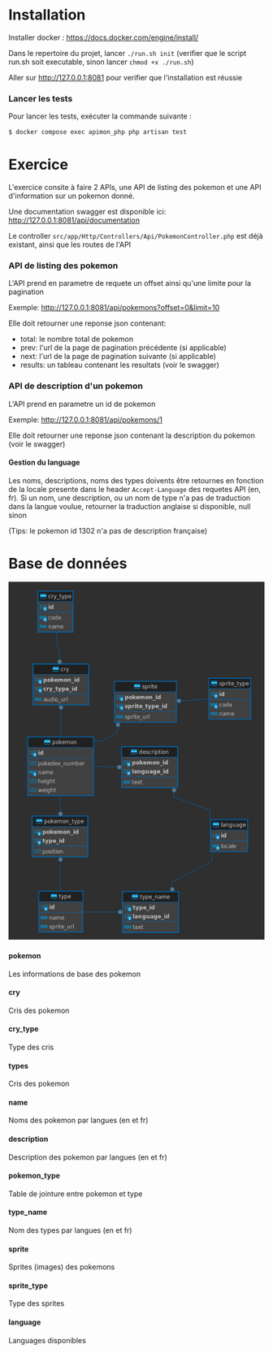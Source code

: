 # Installation

Installer docker : https://docs.docker.com/engine/install/

Dans le repertoire du projet, lancer `./run.sh init` (verifier que le script run.sh soit executable, sinon lancer `chmod +x ./run.sh`)

Aller sur http://127.0.0.1:8081 pour verifier que l'installation est réussie

### Lancer les tests

Pour lancer les tests, exécuter la commande suivante :

```bash
$ docker compose exec apimon_php php artisan test
```

# Exercice

L'exercice consite à faire 2 APIs, une API de listing des pokemon et une API d'information sur un pokemon donné.

Une documentation swagger est disponible ici: http://127.0.0.1:8081/api/documentation

Le controller `src/app/Http/Controllers/Api/PokemonController.php` est déjà existant, ainsi que les routes de l'API

### API de listing des pokemon

L'API prend en parametre de requete un offset ainsi qu'une limite pour la pagination

Exemple: http://127.0.0.1:8081/api/pokemons?offset=0&limit=10

Elle doit retourner une reponse json contenant:
* total: le nombre total de pokemon
* prev: l'url de la page de pagination précédente (si applicable)
* next: l'url de la page de pagination suivante (si applicable)
* results: un tableau contenant les resultats (voir le swagger)

### API de description d'un pokemon

L'API prend en parametre un id de pokemon

Exemple: http://127.0.0.1:8081/api/pokemons/1

Elle doit retourner une reponse json contenant la description du pokemon (voir le swagger)

#### Gestion du language

Les noms, descriptions, noms des types doivents être retournes en fonction de la locale presente dans le header `Accept-Language` des requetes API (en, fr).
Si un nom, une description, ou un nom de type n'a pas de traduction dans la langue voulue, retourner la traduction anglaise si disponible, null sinon

(Tips: le pokemon id 1302 n'a pas de description française)

# Base de données

![BDD](./database_schema.png)

#### pokemon
Les informations de base des pokemon

#### cry
Cris des pokemon

#### cry_type
Type des cris

#### types
Cris des pokemon

#### name
Noms des pokemon par langues (en et fr)

#### description
Description des pokemon par langues (en et fr)

#### pokemon_type
Table de jointure entre pokemon et type

#### type_name
Nom des types par langues (en et fr)

#### sprite
Sprites (images) des pokemons

#### sprite_type
Type des sprites

#### language
Languages disponibles